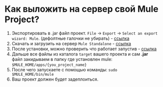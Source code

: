 # Как выложить на сервер свой Mule Project?

1. Экспортировать в .jar файл проект. `File` &#8594; `Export` &#8594; `Select an export wizard: Mule`. (дефолтные галочки не убирать) - [cсылка][export]
2. Скачать и загрузить на сервер `Mule Standalone` - [ссылка][install]
3. После установки, можно проверить что работает запустив - [ссылка][start]
4. Дальше все файлы из каталога `target` вашего проекта и сам **.jar** файл закидываем в папку где установлен mule: `$MULE_HOME/apps/{you_project_name}`
5. После чего запускаете с помощью команды: `sudo $MULE_HOME/bin/mule`
6. Ваш проект должен будет задеплоиться.


[export]: https://docs.mulesoft.com/studio/7.5/import-export-packages
[install]: https://docs.mulesoft.com/mule-runtime/4.4/runtime-installation-task
[start]: https://docs.mulesoft.com/mule-runtime/4.4/starting-and-stopping-mule-esb